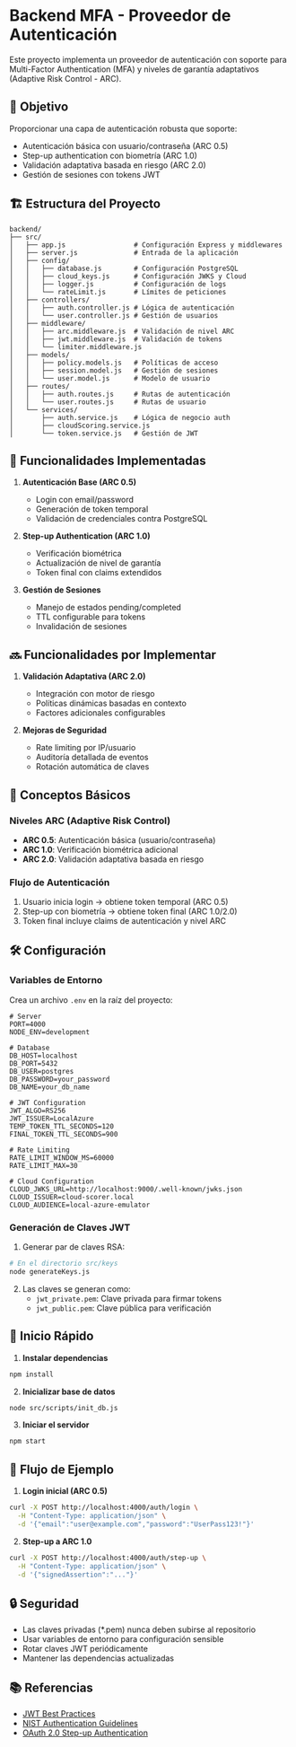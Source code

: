 # Backend MFA - Proveedor de Autenticación

Este proyecto implementa un proveedor de autenticación con soporte para Multi-Factor Authentication (MFA) y niveles de garantía adaptativos (Adaptive Risk Control - ARC).

## 🎯 Objetivo

Proporcionar una capa de autenticación robusta que soporte:
- Autenticación básica con usuario/contraseña (ARC 0.5)
- Step-up authentication con biometría (ARC 1.0)
- Validación adaptativa basada en riesgo (ARC 2.0)
- Gestión de sesiones con tokens JWT

## 🏗️ Estructura del Proyecto

```
backend/
├── src/
│   ├── app.js                 # Configuración Express y middlewares
│   ├── server.js              # Entrada de la aplicación
│   ├── config/               
│   │   ├── database.js        # Configuración PostgreSQL
│   │   ├── cloud_keys.js      # Configuración JWKS y Cloud
│   │   ├── logger.js          # Configuración de logs
│   │   └── rateLimit.js       # Límites de peticiones
│   ├── controllers/          
│   │   ├── auth.controller.js # Lógica de autenticación
│   │   └── user.controller.js # Gestión de usuarios
│   ├── middleware/           
│   │   ├── arc.middleware.js  # Validación de nivel ARC
│   │   ├── jwt.middleware.js  # Validación de tokens
│   │   └── limiter.middleware.js
│   ├── models/              
│   │   ├── policy.models.js   # Políticas de acceso
│   │   ├── session.model.js   # Gestión de sesiones
│   │   └── user.model.js      # Modelo de usuario
│   ├── routes/              
│   │   ├── auth.routes.js     # Rutas de autenticación
│   │   └── user.routes.js     # Rutas de usuario
│   └── services/            
│       ├── auth.service.js    # Lógica de negocio auth
│       ├── cloudScoring.service.js
│       └── token.service.js   # Gestión de JWT
```

## 🚀 Funcionalidades Implementadas

1. **Autenticación Base (ARC 0.5)**
   - Login con email/password
   - Generación de token temporal
   - Validación de credenciales contra PostgreSQL

2. **Step-up Authentication (ARC 1.0)**
   - Verificación biométrica
   - Actualización de nivel de garantía
   - Token final con claims extendidos

3. **Gestión de Sesiones**
   - Manejo de estados pending/completed
   - TTL configurable para tokens
   - Invalidación de sesiones

## 🔜 Funcionalidades por Implementar

1. **Validación Adaptativa (ARC 2.0)**
   - Integración con motor de riesgo
   - Políticas dinámicas basadas en contexto
   - Factores adicionales configurables

2. **Mejoras de Seguridad**
   - Rate limiting por IP/usuario
   - Auditoría detallada de eventos
   - Rotación automática de claves

## 🔑 Conceptos Básicos

### Niveles ARC (Adaptive Risk Control)
- **ARC 0.5**: Autenticación básica (usuario/contraseña)
- **ARC 1.0**: Verificación biométrica adicional
- **ARC 2.0**: Validación adaptativa basada en riesgo

### Flujo de Autenticación
1. Usuario inicia login → obtiene token temporal (ARC 0.5)
2. Step-up con biometría → obtiene token final (ARC 1.0/2.0)
3. Token final incluye claims de autenticación y nivel ARC

## 🛠️ Configuración

### Variables de Entorno
Crea un archivo `.env` en la raíz del proyecto:

```env
# Server
PORT=4000
NODE_ENV=development

# Database
DB_HOST=localhost
DB_PORT=5432
DB_USER=postgres
DB_PASSWORD=your_password
DB_NAME=your_db_name

# JWT Configuration
JWT_ALGO=RS256
JWT_ISSUER=LocalAzure
TEMP_TOKEN_TTL_SECONDS=120
FINAL_TOKEN_TTL_SECONDS=900

# Rate Limiting
RATE_LIMIT_WINDOW_MS=60000
RATE_LIMIT_MAX=30

# Cloud Configuration
CLOUD_JWKS_URL=http://localhost:9000/.well-known/jwks.json
CLOUD_ISSUER=cloud-scorer.local
CLOUD_AUDIENCE=local-azure-emulator
```

### Generación de Claves JWT

1. Generar par de claves RSA:
```bash
# En el directorio src/keys
node generateKeys.js
```

2. Las claves se generan como:
   - `jwt_private.pem`: Clave privada para firmar tokens
   - `jwt_public.pem`: Clave pública para verificación

## 🚀 Inicio Rápido

1. **Instalar dependencias**
```bash
npm install
```

2. **Inicializar base de datos**
```bash
node src/scripts/init_db.js
```

3. **Iniciar el servidor**
```bash
npm start
```

## 📝 Flujo de Ejemplo

1. **Login inicial (ARC 0.5)**
```bash
curl -X POST http://localhost:4000/auth/login \
  -H "Content-Type: application/json" \
  -d '{"email":"user@example.com","password":"UserPass123!"}'
```

2. **Step-up a ARC 1.0**
```bash
curl -X POST http://localhost:4000/auth/step-up \
  -H "Content-Type: application/json" \
  -d '{"signedAssertion":"..."}'
```

## 🔒 Seguridad

- Las claves privadas (*.pem) nunca deben subirse al repositorio
- Usar variables de entorno para configuración sensible
- Rotar claves JWT periódicamente
- Mantener las dependencias actualizadas

## 📚 Referencias

- [JWT Best Practices](https://auth0.com/blog/a-look-at-the-latest-draft-for-jwt-bcp/)
- [NIST Authentication Guidelines](https://pages.nist.gov/800-63-3/)
- [OAuth 2.0 Step-up Authentication](https://tools.ietf.org/html/draft-ietf-oauth-step-up-authn-challenge)